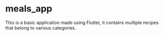 # meals_app

This is a basic application made using Flutter, it contains multiple recipes that belong to various categories.
